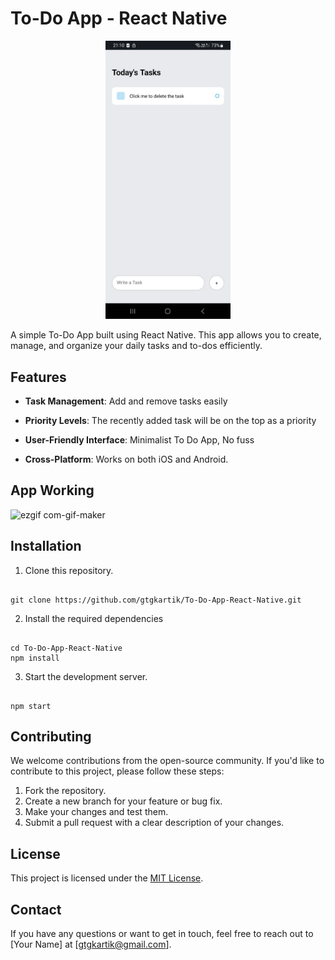 # To-Do App - React Native



<center>
<img src="image.jpg" alt="app image" width="200" style="position: 'relative'; align-items: 'center' "/>
</center>
  

A simple To-Do App built using React Native. This app allows you to create, manage, and organize your daily tasks and to-dos efficiently.

  

## Features

  

-  **Task Management**: Add and remove tasks easily

-  **Priority Levels**: The recently added task will be on the top as a priority

-  **User-Friendly Interface**: Minimalist To Do App, No fuss

-  **Cross-Platform**: Works on both iOS and Android.

  

## App Working

  



![ezgif com-gif-maker](https://github.com/gtgkartik/To-Do-App-React-Native/assets/37100054/0c6befda-1a4c-43e4-aefa-af7fa970a0f6)





  

## Installation

  

1. Clone this repository.

```

git clone https://github.com/gtgkartik/To-Do-App-React-Native.git

```

2. Install the required dependencies

```

cd To-Do-App-React-Native
npm install

```
3. Start the development server.
```

npm start

``` 
## Contributing
We welcome contributions from the open-source community. If you'd like to contribute to this project, please follow these steps:

1.  Fork the repository.
2.  Create a new branch for your feature or bug fix.
3.  Make your changes and test them.
4.  Submit a pull request with a clear description of your changes.

## License

This project is licensed under the [MIT License](https://github.com/gtgkartik/To-Do-App-React-Native/blob/master/LICENSE).

## Contact

If you have any questions or want to get in touch, feel free to reach out to [Your Name] at [[gtgkartik@gmail.com](mailto:gtgkartik@gmail.com)].
